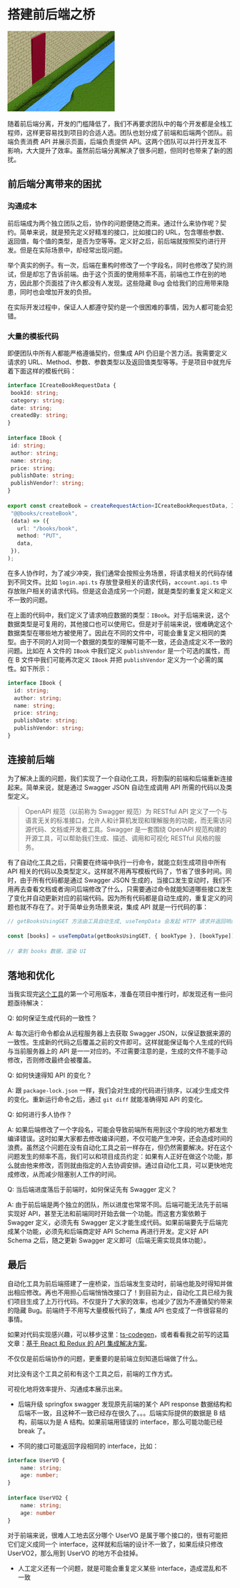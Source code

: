 # 搭建前后端之桥

![](../assets/ts-codegen-bridge.gif)



随着前后端分离，开发的门槛降低了，我们不再要求团队中的每个开发都是全栈工程师，这样更容易找到项目的合适人选。团队也划分成了前端和后端两个团队。前端负责消费 API 并展示页面，后端负责提供 API。这两个团队可以并行开发互不影响，大大提升了效率。虽然前后端分离解决了很多问题，但同时也带来了新的困扰。



## 前后端分离带来的困扰

### 沟通成本

前后端成为两个独立团队之后，协作的问题便随之而来。通过什么来协作呢？契约。简单来说，就是预先定义好精准的接口，比如接口的 URL，包含哪些参数、返回值，每个值的类型，是否为空等等。定义好之后，前后端就按照契约进行开发。但是在实际场景中，却经常出现问题。

举个真实的例子。有一次，后端在重构时修改了一个字段名，同时也修改了契约测试，但是却忘了告诉前端。由于这个页面的使用频率不高，前端也工作在别的地方，因此那个页面挂了许久都没有人发现。这些隐藏 Bug 会给我们的应用带来隐患，同时也会增加开发的负担。

在实际开发过程中，保证人人都遵守契约是一个很困难的事情，因为人都可能会犯错。

### 大量的模板代码

即便团队中所有人都能严格遵循契约，但集成 API 仍旧是个苦力活。我需要定义请求的 URL、Method、参数、参数类型以及返回值类型等等。于是项目中就充斥着下面这样的模板代码：



 ```typescript
interface ICreateBookRequestData {
  bookId: string;
  category: string;
  date: string;
  createdBy: string;
}

interface IBook {
  id: string;
  author: string;
  name: string;
  price: string;
  publishDate: string;
  publishVendor?: string;
}

export const createBook = createRequestAction<ICreateBookRequestData, IBook>(
  "@@books/createBook",
  (data) => ({
    url: "/books/book",
    method: "PUT",
    data,
  }),
);
 ```



在多人协作时，为了减少冲突，我们通常会按照业务场景，将请求相关的代码存储到不同文件。比如 `login.api.ts` 存放登录相关的请求代码，`account.api.ts` 中存放账户相关的请求代码。但是这会造成另一个问题，就是类型的重复定义和定义不一致的问题。

在上面的代码中，我们定义了请求响应数据的类型：`IBook`。对于后端来说，这个数据类型是可复用的，其他接口也可以使用它。但是对于前端来说，很难确定这个数据类型在哪些地方被使用了。因此在不同的文件中，可能会重复定义相同的类型。由于不同的人对同一个数据的类型的理解可能不一致，还会造成定义不一致的问题。比如在 A 文件的 `IBook` 中我们定义 `publishVendor` 是一个可选的属性，而在 B 文件中我们可能再次定义 `IBook` 并把 `publishVendor` 定义为一个必需的属性。如下所示：



```typescript
interface IBook {
  id: string;
  author: string;
  name: string;
  price: string;
  publishDate: string; 
  publishVendor: string;
}
```



## 连接前后端

为了解决上面的问题，我们实现了一个自动化工具，将割裂的前端和后端重新连接起来。简单来说，就是通过 Swagger JSON 自动生成调用 API 所需的代码以及类型定义。

>  OpenAPI 规范（以前称为 Swagger 规范）为 RESTful API 定义了一个与语言无关的标准接口，允许人和计算机发现和理解服务的功能，而无需访问源代码、文档或开发者工具。Swagger 是一套围绕 OpenAPI 规范构建的开源工具，可以帮助我们生成、描述、调用和可视化 RESTful 风格的服务。

有了自动化工具之后，只需要在终端中执行一行命令，就能立刻生成项目中所有 API 相关的代码以及类型定义。这样就不用再写模板代码了，节省了很多时间。同时，由于所有代码都是通过 Swagger JSON 生成的，当接口发生变动时，我们不用再去查看文档或者询问后端修改了什么，只需要通过命令就能知道哪些接口发生了变化并自动更新对应的前端代码。因为所有代码都是自动生成的，重复定义的问题也就不存在了。对于简单业务场景来说，集成 API 就是一行代码的事：



```typescript
// getBooksUsingGET 方法由工具自动生成, useTempData 会发起 HTTP 请求并返回响应数据

const [books] = useTempData(getBooksUsingGET, { bookType }, [bookType]);

// 拿到 books 数据，渲染 UI
```



## 落地和优化

当我实现完[这个工具](https://github.com/reeli/ts-codegen)的第一个可用版本，准备在项目中推行时，却发现还有一些问题亟待解决：



Q: 如何保证生成代码的一致性？

A: 每次运行命令都会从远程服务器上去获取 Swagger JSON，以保证数据来源的一致性。生成新的代码之后覆盖之前的文件即可。这样就能保证每个人生成的代码与当前服务器上的 API 是一一对应的。不过需要注意的是，生成的文件不能手动修改，否则修改最终会被覆盖。



Q: 如何快速得知 API 的变化？

A: 跟 `package-lock.json` 一样，我们会对生成的代码进行排序，以减少生成文件的变化。重新运行命令之后，通过 `git diff` 就能准确得知 API 的变化。



Q: 如何进行多人协作？

A: 如果后端修改了一个字段名，可能会导致前端所有用到这个字段的地方都发生编译错误。这时如果大家都去修改编译问题，不仅可能产生冲突，还会造成时间的浪费。虽然这个问题在没有自动化工具之前一样存在，但仍然需要解决。好在这个问题发生的频率不高，我们可以和项目成员约定：如果有人正好在做这个功能，那么就由他来修改，否则就由指定的人去协调安排。通过自动化工具，可以更快地完成修改，从而减少阻塞别人工作的时间。



Q: 当后端进度落后于前端时，如何保证先有 Swagger 定义？

A: 由于前后端是两个独立的团队，所以进度也常常不同。后端可能无法先于前端实现好 API，甚至无法和前端同时开始去做一个功能。而这套方案依赖于 Swagger 定义，必须先有 Swagger 定义才能生成代码。如果前端要先于后端完成某个功能，必须先和后端商定好 API Schema 再进行开发。定义好 API Schema 之后，随之更新 Swagger 定义即可（后端无需实现具体功能）。



## 最后

自动化工具为前后端搭建了一座桥梁，当后端发生变动时，前端也能及时得知并做出相应修改。再也不用担心后端悄悄改接口了！到目前为止，自动化工具已经为我们项目生成了上万行代码。不仅提升了大家的效率，也减少了因为不遵循契约带来的隐藏 Bug。前端终于不用写大量模板代码了，集成 API 也变成了一件很容易的事情。



如果对代码实现感兴趣，可以移步这里：[ts-codegen](https://github.com/reeli/ts-codegen)，或者看看我之前写的这篇文章：[基于 React 和 Redux 的 API 集成解决方案](https://zhuanlan.zhihu.com/p/85912687)。



不仅仅是前后端协作的问题，更重要的是前端立刻知道后端做了什么。

对比没有这个工具之前和有这个工具之后，前端的工作方式。

可视化地将效率提升、沟通成本展示出来。

- 后端升级 springfox swagger 发现原先前端的某个 API response 数据结构和后端不一致，且这种不一致已经存在很久了。。。后端实际提供的数据是 B 结构，前端以为是 A 结构。如果前端用错误的 interface，那么可能功能已经 break 了。

- 不同的接口可能返回字段相同的 interface，比如：
  
```ts
interface UserVO {
    name: string;
    age: number;    
}

interface UserVO2 {
    name: string;
    age: number
}
```

对于前端来说，很难人工地去区分哪个 UserVO 是属于哪个接口的，很有可能把它们定义成同一个 interface，这样就和后端的设计不一致了，如果后续只修改 UserVO2，那么用到 UserVO 的地方不会挂掉。

-  人工定义还有一个问题，就是可能会重复定义某些 interface，造成混乱和不一致

